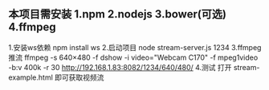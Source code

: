 本项目需安装
1.npm
2.nodejs
3.bower(可选)
4.ffmpeg
------------------------
1.安装ws依赖
npm install ws
2.启动项目
node stream-server.js 1234 
3.ffmpeg 推流
ffmpeg -s 640×480 -f dshow -i video="Webcam C170" -f mpeg1video -b:v 400k -r 30 http://192.168.1.83:8082/1234/640/480/
4.测试
打开 stream-example.html 即可获取视频流